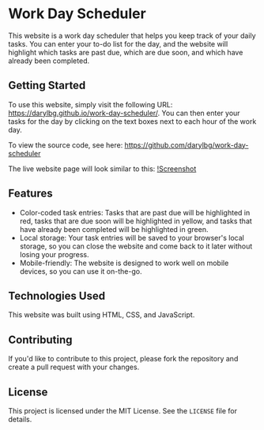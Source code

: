 # Work Day Scheduler

This website is a work day scheduler that helps you keep track of your daily tasks. You can enter your to-do list for the day, and the website will highlight which tasks are past due, which are due soon, and which have already been completed.

## Getting Started

To use this website, simply visit the following URL: https://darylbg.github.io/work-day-scheduler/. You can then enter your tasks for the day by clicking on the text boxes next to each hour of the work day.

To view the source code, see here: https://github.com/darylbg/work-day-scheduler

The live website page will look similar to this: [!Screenshot](assets/images/05-third-party-apis-homework-demo.gif)

## Features

- Color-coded task entries: Tasks that are past due will be highlighted in red, tasks that are due soon will be highlighted in yellow, and tasks that have already been completed will be highlighted in green.
- Local storage: Your task entries will be saved to your browser's local storage, so you can close the website and come back to it later without losing your progress.
- Mobile-friendly: The website is designed to work well on mobile devices, so you can use it on-the-go.

## Technologies Used

This website was built using HTML, CSS, and JavaScript.

## Contributing

If you'd like to contribute to this project, please fork the repository and create a pull request with your changes.

## License

This project is licensed under the MIT License. See the `LICENSE` file for details.


